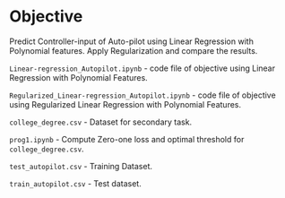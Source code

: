 # Objective

Predict Controller-input of Auto-pilot using Linear Regression with Polynomial features. Apply Regularization and compare the results.

`Linear-regression_Autopilot.ipynb` - code file of objective using Linear Regression with Polynomial Features.

`Regularized_Linear-regression_Autopilot.ipynb` - code file of objective using Regularized Linear Regression with Polynomial Features.

`college_degree.csv` - Dataset for secondary task.

`prog1.ipynb` - Compute Zero-one loss and optimal threshold for `college_degree.csv`. 

`test_autopilot.csv` - Training Dataset. 

`train_autopilot.csv` - Test dataset.
